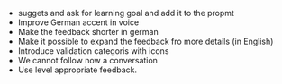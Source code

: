 - suggets and ask for learning goal and add it to the propmt
- Improve German accent in voice
- Make the feedback shorter in german
- Make it possible to expand the feedback fro more details (in English)
- Introduce validation categoris with icons
- We cannot follow now a conversation
- Use level appropriate feedback.
